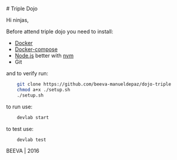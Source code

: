 # Triple Dojo

Hi ninjas,

Before attend triple dojo you need to install:
* [Docker](https://docs.docker.com/engine/installation)
* [Docker-compose](https://docs.docker.com/engine/installation)
* [Node.js](https://docs.docker.com/engine/installation) better with [nvm](https://github.com/creationix/nvm)
* Git

and to verify run:
````bash
    git clone https://github.com/beeva-manueldepaz/dojo-triple
    chmod a+x ./setup.sh
    ./setup.sh
````
to run use:
````bash
    devlab start
````

to test use:
````bash
    devlab test
````

BEEVA | 2016
